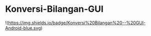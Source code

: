 # Konversi-Bilangan-GUI
!(https://img.shields.io/badge/Konversi%20Bilangan%20--%20GUI-Android-blue.svg)

